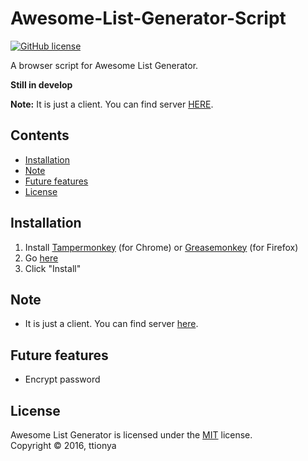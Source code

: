 # Awesome-List-Generator-Script

[![GitHub license](https://img.shields.io/badge/license-MIT-blue.svg?style=plastic)](https://raw.githubusercontent.com/ttionya/Awesome-List-Generator-Script/master/LICENSE)

A browser script for Awesome List Generator.

**Still in develop**

**Note:** It is just a client. You can find server [HERE](https://github.com/ttionya/Awesome-List-Generator).


## Contents

- [Installation](#installation)
- [Note](#note)
- [Future features](#future-features)
- [License](#license)


## Installation
1. Install [Tampermonkey](https://chrome.google.com/webstore/detail/tampermonkey/dhdgffkkebhmkfjojejmpbldmpobfkfo) (for Chrome) or [Greasemonkey](https://addons.mozilla.org/en-US/firefox/addon/greasemonkey/) (for Firefox)
2. Go [here](https://raw.githubusercontent.com/ttionya/Awesome-List-Generator-Script/master/Awesome-List-Generator.chrome.min.user.js)
3. Click "Install"


## Note

- It is just a client. You can find server [here](https://github.com/ttionya/Awesome-List-Generator).


## Future features

- Encrypt password

## License

Awesome List Generator is licensed under the [MIT](https://raw.githubusercontent.com/ttionya/Awesome-List-Generator-Script/master/LICENSE) license.  
Copyright © 2016, ttionya